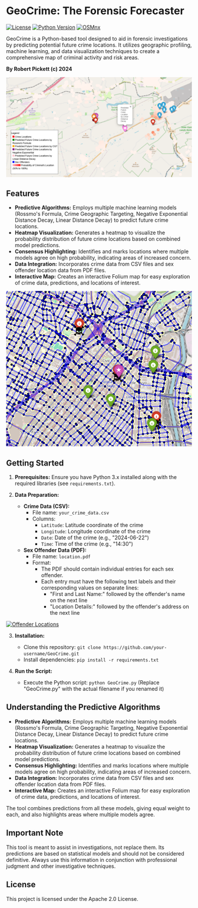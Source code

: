 # GeoCrime: The Forensic Forecaster

[![License](https://img.shields.io/badge/License-Apache%202.0-blue.svg)](https://opensource.org/licenses/Apache-2.0)
[![Python Version](https://img.shields.io/badge/python-3.x-blue.svg)](https://www.python.org/)
[![OSMnx](https://img.shields.io/badge/OSMnx-v1.x-green.svg)](https://osmnx.readthedocs.io/)

GeoCrime is a Python-based tool designed to aid in forensic investigations by predicting potential future crime locations. It utilizes geographic profiling, machine learning, and data visualization techniques to create a comprehensive map of criminal activity and risk areas.

**By Robert Pickett (c) 2024**

[![Overview](https://github.com/Bobpick/Geographic_Profiling/blob/main/GeoCrime_Map_Overview.png)](https://github.com/Bobpick/Geographic_Profiling/blob/main/GeoCrime_Map_Overview.png)

## Features

- **Predictive Algorithms:** Employs multiple machine learning models (Rossmo's Formula, Crime Geographic Targeting, Negative Exponential Distance Decay, Linear Distance Decay) to predict future crime locations.
- **Heatmap Visualization:** Generates a heatmap to visualize the probability distribution of future crime locations based on combined model predictions.
- **Consensus Highlighting:** Identifies and marks locations where multiple models agree on high probability, indicating areas of increased concern.
- **Data Integration:** Incorporates crime data from CSV files and sex offender location data from PDF files.
- **Interactive Map:** Creates an interactive Folium map for easy exploration of crime data, predictions, and locations of interest.

[![Predicted Next Locations](https://github.com/Bobpick/Geographic_Profiling/blob/main/potential_next_location.png)](https://github.com/Bobpick/Geographic_Profiling/blob/main/Criminal_location_probability.png)

## Getting Started

1. **Prerequisites:** Ensure you have Python 3.x installed along with the required libraries (see `requirements.txt`).

2. **Data Preparation:**
   - **Crime Data (CSV):**
     - File name: `your_crime_data.csv`
     - Columns:
       - `Latitude`: Latitude coordinate of the crime
       - `Longitude`: Longitude coordinate of the crime
       - `Date`: Date of the crime (e.g., "2024-06-22")
       - `Time`: Time of the crime (e.g., "14:30")
   - **Sex Offender Data (PDF):**
     - File name: `location.pdf`
     - Format:
       - The PDF should contain individual entries for each sex offender.
       - Each entry must have the following text labels and their corresponding values on separate lines:
         - "First and Last Name:" followed by the offender's name on the next line
         - "Location Details:" followed by the offender's address on the next line


[![Offender Locations]([https://github.com/Bobpick/Geographic_Profiling/blob/main/potential_next_location.png)](https://github.com/Bobpick/Geographic_Profiling/blob/main/Offender_map.png)

3. **Installation:**
   - Clone this repository: `git clone https://github.com/your-username/GeoCrime.git`
   - Install dependencies: `pip install -r requirements.txt`
   
4. **Run the Script:**
   - Execute the Python script: `python GeoCrime.py` (Replace "GeoCrime.py" with the actual filename if you renamed it)

## Understanding the Predictive Algorithms

- **Predictive Algorithms:** Employs multiple machine learning models (Rossmo's Formula, Crime Geographic Targeting, Negative Exponential Distance Decay, Linear Distance Decay) to predict future crime locations.
- **Heatmap Visualization:** Generates a heatmap to visualize the probability distribution of future crime locations based on combined model predictions.
- **Consensus Highlighting:** Identifies and marks locations where multiple models agree on high probability, indicating areas of increased concern.
- **Data Integration:** Incorporates crime data from CSV files and sex offender location data from PDF files.
- **Interactive Map:** Creates an interactive Folium map for easy exploration of crime data, predictions, and locations of interest.

The tool combines predictions from all these models, giving equal weight to each, and also highlights areas where multiple models agree.

## Important Note

This tool is meant to assist in investigations, not replace them. Its predictions are based on statistical models and should not be considered definitive. Always use this information in conjunction with professional judgment and other investigative techniques.

## License

This project is licensed under the Apache 2.0 License.
